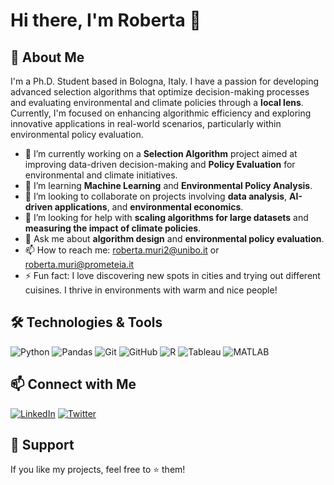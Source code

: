 # Hi there, I'm Roberta 👋

## 🚀 About Me
I'm a Ph.D. Student based in Bologna, Italy. I have a passion for developing advanced selection algorithms that optimize decision-making processes and evaluating environmental and climate policies through a **local lens**. Currently, I'm focused on enhancing algorithmic efficiency and exploring innovative applications in real-world scenarios, particularly within environmental policy evaluation.

- 🔭 I’m currently working on a **Selection Algorithm** project aimed at improving data-driven decision-making and **Policy Evaluation** for environmental and climate initiatives.
- 🌱 I’m learning **Machine Learning** and **Environmental Policy Analysis**.
- 👯 I’m looking to collaborate on projects involving **data analysis**, **AI-driven applications**, and **environmental economics**.
- 🤔 I’m looking for help with **scaling algorithms for large datasets** and **measuring the impact of climate policies**.
- 💬 Ask me about **algorithm design** and **environmental policy evaluation**.
- 📫 How to reach me: [roberta.muri2@unibo.it](mailto:roberta.muri2@unibo.it) or [roberta.muri@prometeia.it](mailto:roberta.muri@prometeia.it)
- ⚡ Fun fact: I love discovering new spots in cities and trying out different cuisines. I thrive in environments with warm and nice people!

## 🛠️ Technologies & Tools

![Python](https://img.shields.io/badge/-Python-333333?style=flat&logo=python)
![Pandas](https://img.shields.io/badge/-Pandas-150458?style=flat&logo=pandas)
![Git](https://img.shields.io/badge/-Git-333333?style=flat&logo=git)
![GitHub](https://img.shields.io/badge/-GitHub-333333?style=flat&logo=github)
![R](https://img.shields.io/badge/-R-276DC3?style=flat&logo=r)
![Tableau](https://img.shields.io/badge/-Tableau-E97627?style=flat&logo=tableau)
![MATLAB](https://img.shields.io/badge/-MATLAB-0076A8?style=flat&logo=mathworks)

## 📫 Connect with Me

[![LinkedIn](https://img.shields.io/badge/-LinkedIn-0077B5?style=flat&logo=linkedin)](https://www.linkedin.com/in/roberta-muri-53b49b79/?locale=en_US)
[![Twitter](https://img.shields.io/badge/-Twitter-1DA1F2?style=flat&logo=twitter)]([https://twitter.com/yourprofile](https://x.com/roberta_muri))


## 🤝 Support

If you like my projects, feel free to ⭐ them!
